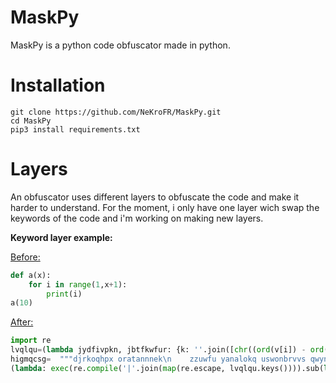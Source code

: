 # MaskPy

MaskPy is a python code obfuscator made in python.

# Installation

```
git clone https://github.com/NeKroFR/MaskPy.git
cd MaskPy
pip3 install requirements.txt
```

# Layers

An obfuscator uses different layers to obfuscate the code and make it harder to understand.
For the moment, i only have one layer wich swap the keywords of the code and i'm working on making new layers.

**Keyword layer example:**

<ins>Before:</ins>
```py
def a(x):
    for i in range(1,x+1):
        print(i)
a(10)
```
<ins>After:</ins>
```py
import re
lvqlqu=(lambda jydfivpkn, jbtfkwfur: {k: ''.join([chr((ord(v[i]) - ord(jbtfkwfur[i % len(jbtfkwfur)])) % 256) for i in range(len(v))]) for k, v in jydfivpkn.items()})({'djrkoqhpx': 'ÜÛÒ', 'oratannnek': 'Ù\x9eä¢´', 'zzuwfu': 'ÞåÞ', 'yanalokq': 'á', 'uswonbrvvs': 'áä', 'qwyntpd': 'ê×Úàß\x9b\xa0¥ê¤\x9e¢®', 'zmtopmo': 'èèÕçî\x9bØ¢', 'qitpaotw': 'Ù\x9e\x9d©£'},'xvlyzsoyrymytzvt')
higmqcsg=  """djrkoqhpx oratannnek\n    zzuwfu yanalokq uswonbrvvs qwyntpd\n        zmtopmo\nqitpaotw\n"""
(lambda: exec(re.compile('|'.join(map(re.escape, lvqlqu.keys()))).sub(lambda match: lvqlqu[match.group(0)], higmqcsg)))()
```
